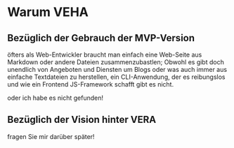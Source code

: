# Warum VEHA

## Bezüglich der Gebrauch der MVP-Version

öfters als Web-Entwickler braucht man einfach eine Web-Seite aus Markdown oder andere Dateien zusammenzubastlen;
Obwohl es gibt doch unendlich von Angeboten und Diensten um Blogs oder was auch immer aus einfache Textdateien zu herstellen, ein CLI-Anwendung, der es reibungslos und wie ein Frontend JS-Framework schafft gibt es nicht.

oder ich habe es nicht gefunden!

## Bezüglich der Vision hinter VERA

fragen Sie mir darüber später!
